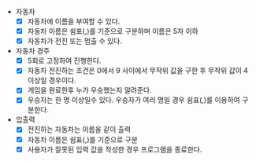- 자동차
  - [x] 자동차에 이름을 부여할 수 있다.
  - [x] 자동차 이름은 쉼표(,)를 기준으로 구분하며 이름은 5자 이하
  - [x] 자동차가 전진 또는 멈출 수 있다.
  
- 자동차 경주
  - [x] 5회로 고정하여 진행한다.
  - [x] 자동차 전진하는 조건은 0에서 9 사이에서 무작위 값을 구한 후 무작위 값이 4이상일 경우이다.
  - [x] 게임을 완료한후 누가 우승했는지 알려준다.
  - [x] 우승자는 한 명 이상일수 있다. 우승자가 여러 명일 경우 쉼표(,)를 이용하여 구분한다.
  
- 입출력
  - [x] 전진하는 자동차는 이름을 같이 출력
  - [x] 자동차 이름은 쉼표(,)를 기준으로 구분
  - [x] 사용자가 잘못된 입력 값을 작성한 경우 프로그램을 종료한다.